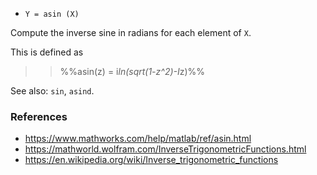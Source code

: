 * `Y = asin (X)`

Compute the inverse sine in radians for each element of `X`.

This is defined as

>> %%asin(z) = i*ln(sqrt(1-z^2)-I*z)%%

See also: `sin`, `asind`.

### References

* https://www.mathworks.com/help/matlab/ref/asin.html
* https://mathworld.wolfram.com/InverseTrigonometricFunctions.html
* https://en.wikipedia.org/wiki/Inverse_trigonometric_functions
